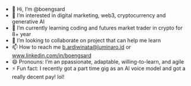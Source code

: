 - 👋 Hi, I’m @boengsard
- 👀 I’m interested in digital marketing, web3, cryptocurrency and generative AI
- 🌱 I’m currently learning coding and futures market trader in crypto for 8+ year
- 💞️ I’m looking to collaborate on project that can help me learn 
- 📫 How to reach me b.ardiwinata@luminaro.id or www.linkedin.com/in/boengsard
- 😄 Pronouns: I’m an ppassionate, adaptable, willing-to-learn, and agile
- ⚡ Fun fact: I recently got a part time gig as an AI voice model and got a really decent pay! lol!

<!---
boengsard/boengsard is a ✨ special ✨ repository because its `README.md` (this file) appears on your GitHub profile.
You can click the Preview link to take a look at your changes.
--->

